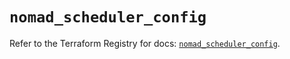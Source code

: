 # `nomad_scheduler_config`

Refer to the Terraform Registry for docs: [`nomad_scheduler_config`](https://registry.terraform.io/providers/hashicorp/nomad/2.3.0/docs/resources/scheduler_config).

